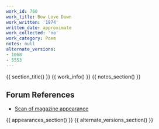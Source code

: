 ```yaml
---
work_id: 760
work_title: Bow Love Down
work_written: '1974'
written_date: approximate
work_collected: 'no'
work_category: Poem
notes: null
alternate_versions:
- 1068
- 5553
---
```


{{ section_title() }}
{{ work_info() }}
{{ notes_section() }}
## Forum References
- [Scan of magazine appearance](https://bukowskiforum.com/threads/nausea-vol-3-no-1-1975-bow-love-down.12402/)

{{ appearances_section() }}
{{ alternate_versions_section() }}